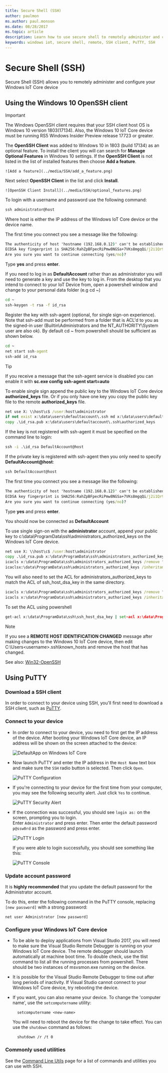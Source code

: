 ```yaml
---
title: Secure Shell (SSH)
author: paulmon
ms.author: paul.monson
ms.date: 08/28/2017
ms.topic: article
description: Learn how to use secure shell to remotely administer and configure your IoT Core device.
keywords: windows iot, secure shell, remote, SSH client, PuTTY, SSH
---
```


# Secure Shell (SSH)
Secure Shell (SSH) allows you to remotely administer and configure your Windows IoT Core device

## Using the Windows 10 OpenSSH client
> [!IMPORTANT]
> The Windows OpenSSH client requires that your SSH client host OS is Windows 10 version 1803(17134). Also, the Windows 10 IoT Core device must be running RS5 Windows Insider Preview release 17723 or greater.

The **OpenSSH Client** was added to Windows 10 in 1803 (build 17134) as an optional feature. To install the client you will can search for **Manage Optional Features** in Windows 10 settings. If the **OpenSSH Client** is not listed in the list of installed features then choose **Add a feature**.

    ![Add a feature](../media/SSH/add_a_feature.png)

Next select **OpenSSH Client** in the list and click **Install**.

    ![OpenSSH Client Install](../media/SSH/optional_features.png)

To login with a username and password use the following command:

```cmd
ssh administrator@host
```

Where host is either the IP address of the Windows IoT Core device or the device name.

The first time you connect you see a message like the following:

```cmd
The authenticity of host 'hostname (192.168.0.12)' can't be established.
ECDSA key fingerprint is SHA256:RahZpBFpecRiPmw8NGSa+7VKs8mgqQi/j2i1Qr9lUNU.
Are you sure you want to continue connecting (yes/no)?
```

Type **yes** and press **enter**.

If you need to log in as **DefaultAccount** rather than as administrator you will need to generate a key and use the key to log in.  From the desktop that you intend to connect to your IoT Device from, open a powershell window and change to your personal data folder (e.g cd ~)

```cmd
cd ~
ssh-keygen -t rsa -f id_rsa
```

Register the key with ssh-agent (optional, for single sign-on experience).  Note that ssh-add must be performed from a folder that is  ACL'd to you as the signed-in user (Builtin\Administrators and the NT_AUTHORITY\System user are also ok).  By default cd ~ from powershell should be sufficient as shown below.

```cmd
cd ~
net start ssh-agent
ssh-add id_rsa
```

> [!TIP]
> If you receive a message that the ssh-agent service is disabled you can enable it with **sc.exe config ssh-agent start=auto**

To enable single sign append the public key to the Windows IoT Core device **authorized_keys** file.  Or if you only have one key you copy the public key file to the remote **authorized_keys** file.

```cmd
net use X: \\host\c$ /user:host\administrator
if not exist x:\data\users\defaultaccount\.ssh md x:\data\users\defaultaccount\.ssh
copy .\id_rsa.pub x:\data\users\defaultaccount\.ssh\authorized_keys
```

If the key is not registered with ssh-agent it must be specified on the command line to login: 

```cmd
ssh -i .\id_rsa DefaultAccount@host
```

If the private key is registered with ssh-agent then you only need to specify **DefaultAccount@host**:

```cmd
ssh DefaultAccount@host
```

The first time you connect you see a message like the following:

```cmd
The authenticity of host 'hostname (192.168.0.12)' can't be established.
ECDSA key fingerprint is SHA256:RahZpBFpecRiPmw8NGSa+7VKs8mgqQi/j2i1Qr9lUNU.
Are you sure you want to continue connecting (yes/no)?
```

Type **yes** and press **enter**.

You should now be connected as **DefaultAccount**

To use single sign-on with the **administrator** account, append your public key to c:\data\ProgramData\ssh\administrators_authorized_keys on the Windows IoT Core device. 

```cmd
net use X: \\host\c$ /user:host\administrator
copy .\id_rsa.pub x:\data\ProgramData\ssh\administrators_authorized_keys
icacls x:\data\ProgramData\ssh\administrators_authorized_keys /remove "NT AUTHORITY\Authenticated Users"
icaclsx:\data\ProgramData\ssh\administrators_authorized_keys /inheritance:r
```

You will also need to set the ACL for administrators_authorized_keys to match the ACL of ssh_host_dsa_key in the same directory.

```cmd
icacls x:\data\ProgramData\ssh\administrators_authorized_keys /remove "NT AUTHORITY\Authenticated Users"
icacls x:\data\ProgramData\ssh\administrators_authorized_keys /inheritance:r
```

To set the ACL using powershell

```cmd
get-acl x:\data\ProgramData\ssh\ssh_host_dsa_key | set-acl x:\data\ProgramData\ssh\administrators_authorized_keys
```

> [!NOTE]
> If you see a **REMOTE HOST IDENTIFICATION CHANGED** message after making changes to the Windows 10 IoT Core device, then edit C:\Users\<username>\.ssh\known_hosts and remove the host that has changed.

See also: [Win32-OpenSSH](https://github.com/PowerShell/Win32-OpenSSH/wiki/ssh.exe-examples)

## Using PuTTY

### Download a SSH client
In order to connect to your device using SSH, you'll first need to download a SSH client, such as [PuTTY](http://the.earth.li/~sgtatham/putty/latest/x86/putty.exe).

### Connect to your device
* In order to connect to your device, you need to first get the IP address of the device.  After booting your Windows IoT Core device, an IP address will be shown on the screen attached to the device:

    ![DefaultApp on Windows IoT Core](../media/SSH/DefaultApp.png)

* Now launch PuTTY and enter the IP address in the `Host Name` text box and make sure the `SSH` radio button is selected.  Then click `Open`.

    ![PuTTY Configuration](../media/SSH/putty_config.png)

* If you're connecting to your device for the first time from your computer, you may see the following security alert.  Just click `Yes` to continue.

    ![PuTTY Security Alert](../media/SSH/putty_security_prompt.png)

* If the connection was successful, you should see `login as:` on the screen, prompting you to login.  
    Enter `Administrator` and press enter.  Then enter the default password `p@ssw0rd` as the password and press enter.

    ![PuTTY Login](../media/SSH/putty_login.png)

    If you were able to login successfully, you should see something like this:

    ![PuTTY Console](../media/ssh/putty_console.png)

### Update account password

It is **highly recommended** that you update the default password for the Administrator account.

To do this, enter the following command in the PuTTY console, replacing `[new password]` with a strong password:
    
    net user Administrator [new password]
    
### Configure your Windows IoT Core device
* To be able to deploy applications from Visual Studio 2017, you will need to make sure the Visual Studio Remote Debugger is running on your Windows IoT Core device. The remote debugger should launch automatically at machine boot time. To double check, use the tlist command to list all the running processes from powershell. There should be two instances of msvsmon.exe running on the device.

* It is possible for the Visual Studio Remote Debugger to time out after long periods of inactivity. If Visual Studio cannot connect to your Windows IoT Core device, try rebooting the device.

* If you want, you can also rename your device. To change the 'computer name', use the `setcomputername` utility:

        setcomputername <new-name>

    You will need to reboot the device for the change to take effect. You can use the `shutdown` command as follows:

        shutdown /r /t 0
        
### Commonly used utilities

See the [Command Line Utils](../manage-your-device/CommandLineUtils.md) page for a list of commands and utilities you can use with SSH.
